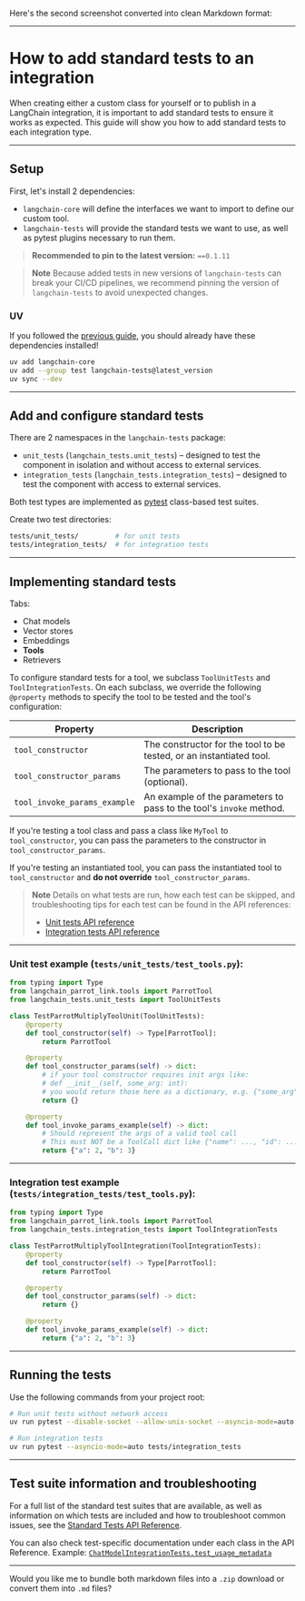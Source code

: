 Here's the second screenshot converted into clean Markdown format:

---

# How to add standard tests to an integration

When creating either a custom class for yourself or to publish in a LangChain integration, it is important to add standard tests to ensure it works as expected. This guide will show you how to add standard tests to each integration type.

---

## Setup

First, let's install 2 dependencies:

- `langchain-core` will define the interfaces we want to import to define our custom tool.
- `langchain-tests` will provide the standard tests we want to use, as well as pytest plugins necessary to run them.

> **Recommended to pin to the latest version:** `==0.1.11`

> **Note**
> Because added tests in new versions of `langchain-tests` can break your CI/CD pipelines, we recommend pinning the version of `langchain-tests` to avoid unexpected changes.

### UV

If you followed the [previous guide](https://python.langchain.com/docs/integrations/), you should already have these dependencies installed!

```bash
uv add langchain-core
uv add --group test langchain-tests@latest_version
uv sync --dev
```

---

## Add and configure standard tests

There are 2 namespaces in the `langchain-tests` package:

- `unit_tests` (`langchain_tests.unit_tests`) – designed to test the component in isolation and without access to external services.
- `integration_tests` (`langchain_tests.integration_tests`) – designed to test the component with access to external services.

Both test types are implemented as [pytest](https://docs.pytest.org/) class-based test suites.

Create two test directories:

```bash
tests/unit_tests/         # for unit tests
tests/integration_tests/  # for integration tests
```

---

## Implementing standard tests

Tabs:
- Chat models
- Vector stores
- Embeddings
- **Tools**
- Retrievers

To configure standard tests for a tool, we subclass `ToolUnitTests` and `ToolIntegrationTests`. On each subclass, we override the following `@property` methods to specify the tool to be tested and the tool's configuration:

| Property                    | Description                                                                          |
|----------------------------|--------------------------------------------------------------------------------------|
| `tool_constructor`         | The constructor for the tool to be tested, or an instantiated tool.                 |
| `tool_constructor_params`  | The parameters to pass to the tool (optional).                                      |
| `tool_invoke_params_example` | An example of the parameters to pass to the tool's `invoke` method.                 |

If you're testing a tool class and pass a class like `MyTool` to `tool_constructor`, you can pass the parameters to the constructor in `tool_constructor_params`.

If you're testing an instantiated tool, you can pass the instantiated tool to `tool_constructor` and **do not override** `tool_constructor_params`.

> **Note**
> Details on what tests are run, how each test can be skipped, and troubleshooting tips for each test can be found in the API references:
> - [Unit tests API reference](https://python.langchain.com/docs/testing/unit_tests)
> - [Integration tests API reference](https://python.langchain.com/docs/testing/integration_tests)

---

### Unit test example (`tests/unit_tests/test_tools.py`):

```python
from typing import Type
from langchain_parrot_link.tools import ParrotTool
from langchain_tests.unit_tests import ToolUnitTests

class TestParrotMultiplyToolUnit(ToolUnitTests):
    @property
    def tool_constructor(self) -> Type[ParrotTool]:
        return ParrotTool

    @property
    def tool_constructor_params(self) -> dict:
        # if your tool constructor requires init args like:
        # def __init__(self, some_arg: int):
        # you would return those here as a dictionary, e.g. {"some_arg": 42}
        return {}

    @property
    def tool_invoke_params_example(self) -> dict:
        # Should represent the args of a valid tool call
        # This must NOT be a ToolCall dict like {"name": ..., "id": ..., "args": ...}
        return {"a": 2, "b": 3}
```

---

### Integration test example (`tests/integration_tests/test_tools.py`):

```python
from typing import Type
from langchain_parrot_link.tools import ParrotTool
from langchain_tests.integration_tests import ToolIntegrationTests

class TestParrotMultiplyToolIntegration(ToolIntegrationTests):
    @property
    def tool_constructor(self) -> Type[ParrotTool]:
        return ParrotTool

    @property
    def tool_constructor_params(self) -> dict:
        return {}

    @property
    def tool_invoke_params_example(self) -> dict:
        return {"a": 2, "b": 3}
```

---

## Running the tests

Use the following commands from your project root:

```bash
# Run unit tests without network access
uv run pytest --disable-socket --allow-unix-socket --asyncio-mode=auto tests/unit_tests

# Run integration tests
uv run pytest --asyncio-mode=auto tests/integration_tests
```

---

## Test suite information and troubleshooting

For a full list of the standard test suites that are available, as well as information on which tests are included and how to troubleshoot common issues, see the [Standard Tests API Reference](https://python.langchain.com/docs/testing/reference).

You can also check test-specific documentation under each class in the API Reference.
Example: [`ChatModelIntegrationTests.test_usage_metadata`](https://python.langchain.com/docs/testing/reference/chatmodelintegrationtests.test_usage_metadata)

---

Would you like me to bundle both markdown files into a `.zip` download or convert them into `.md` files?
